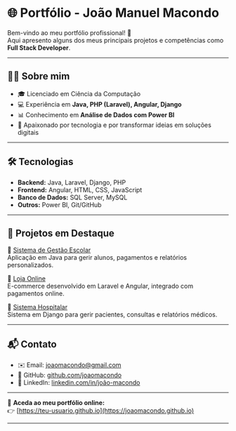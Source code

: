 # 🌐 Portfólio - João Manuel Macondo

Bem-vindo ao meu portfólio profissional! 🚀  
Aqui apresento alguns dos meus principais projetos e competências como **Full Stack Developer**.

---

## 👨‍💻 Sobre mim
- 🎓 Licenciado em Ciência da Computação  
- 💻 Experiência em **Java, PHP (Laravel), Angular, Django**  
- 📊 Conhecimento em **Análise de Dados com Power BI**  
- 🚀 Apaixonado por tecnologia e por transformar ideias em soluções digitais

---

## 🛠️ Tecnologias
- **Backend:** Java, Laravel, Django, PHP  
- **Frontend:** Angular, HTML, CSS, JavaScript  
- **Banco de Dados:** SQL Server, MySQL  
- **Outros:** Power BI, Git/GitHub  

---

## 📂 Projetos em Destaque
🔹 [Sistema de Gestão Escolar](#)  
Aplicação em Java para gerir alunos, pagamentos e relatórios personalizados.  

🔹 [Loja Online](#)  
E-commerce desenvolvido em Laravel e Angular, integrado com pagamentos online.  

🔹 [Sistema Hospitalar](#)  
Sistema em Django para gerir pacientes, consultas e relatórios médicos.  

---

## 📬 Contato
- ✉️ Email: [joaomacondo@gmail.com](mailto:joaomacondo@gmail.com)  
- 🐙 GitHub: [github.com/joaomacondo](https://github.com/joaomacondo)  
- 💼 LinkedIn: [linkedin.com/in/joão-macondo](https://linkedin.com/in/joão-macondo)  

---

📌 **Aceda ao meu portfólio online:**  
👉 [https://teu-usuario.github.io](https://joaomacondo.github.io)

---
